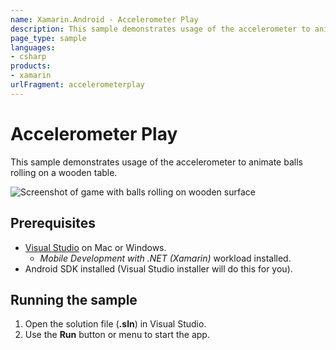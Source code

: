 ```yaml
---
name: Xamarin.Android - Accelerometer Play
description: This sample demonstrates usage of the accelerometer to animate balls rolling on a wooden table.
page_type: sample
languages:
- csharp
products:
- xamarin
urlFragment: accelerometerplay
---
```

# Accelerometer Play

This sample demonstrates usage of the accelerometer to animate
balls rolling on a wooden table.

![Screenshot of game with balls rolling on wooden surface](Screenshots/accelerometerplay.png)

## Prerequisites

- [Visual Studio](https://visualstudio.microsoft.com/) on Mac or Windows.
  - _Mobile Development with .NET (Xamarin)_ workload installed.
- Android SDK installed (Visual Studio installer will do this for you).

## Running the sample

1. Open the solution file (**.sln**) in Visual Studio.
1. Use the **Run** button or menu to start the app.
